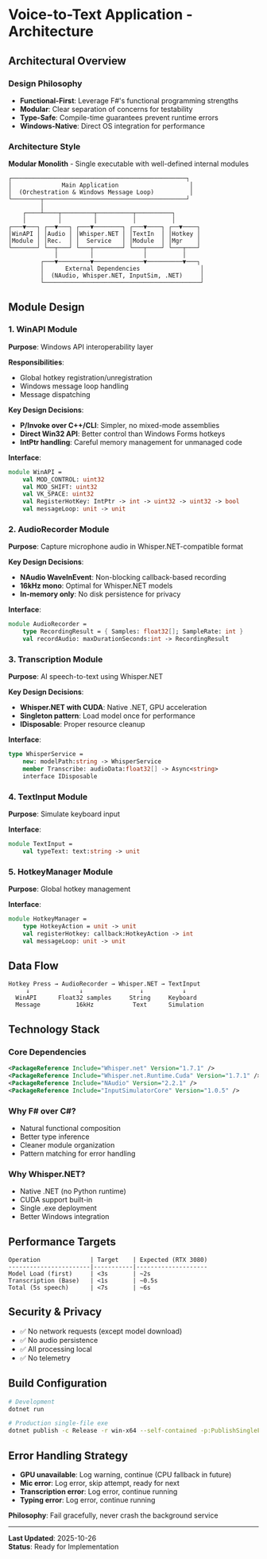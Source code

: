 # Voice-to-Text Application - Architecture

## Architectural Overview

### Design Philosophy
- **Functional-First**: Leverage F#'s functional programming strengths
- **Modular**: Clear separation of concerns for testability
- **Type-Safe**: Compile-time guarantees prevent runtime errors
- **Windows-Native**: Direct OS integration for performance

### Architecture Style
**Modular Monolith** - Single executable with well-defined internal modules

```
┌─────────────────────────────────────────────────┐
│              Main Application                    │
│  (Orchestration & Windows Message Loop)          │
└────────┬────────────────────────────────────────┘
         │
    ┌────┴────┬─────────┬──────────┬──────────┐
    │         │         │          │          │
┌───▼───┐ ┌──▼───┐ ┌───▼────────┐ ┌───▼────┐ ┌──▼────┐
│WinAPI │ │Audio │ │Whisper.NET │ │TextIn  │ │Hotkey │
│Module │ │Rec.  │ │  Service   │ │Module  │ │Mgr    │
└───────┘ └──┬───┘ └───┬────────┘ └───┬────┘ └───┬───┘
             │         │              │          │
         ┌───▼─────────▼──────────────▼──────────▼───┐
         │      External Dependencies                 │
         │  (NAudio, Whisper.NET, InputSim, .NET)     │
         └────────────────────────────────────────────┘
```

## Module Design

### 1. WinAPI Module
**Purpose**: Windows API interoperability layer

**Responsibilities**:
- Global hotkey registration/unregistration
- Windows message loop handling
- Message dispatching

**Key Design Decisions**:
- **P/Invoke over C++/CLI**: Simpler, no mixed-mode assemblies
- **Direct Win32 API**: Better control than Windows Forms hotkeys
- **IntPtr handling**: Careful memory management for unmanaged code

**Interface**:
```fsharp
module WinAPI =
    val MOD_CONTROL: uint32
    val MOD_SHIFT: uint32
    val VK_SPACE: uint32
    val RegisterHotKey: IntPtr -> int -> uint32 -> uint32 -> bool
    val messageLoop: unit -> unit
```

### 2. AudioRecorder Module
**Purpose**: Capture microphone audio in Whisper.NET-compatible format

**Key Design Decisions**:
- **NAudio WaveInEvent**: Non-blocking callback-based recording
- **16kHz mono**: Optimal for Whisper.NET models
- **In-memory only**: No disk persistence for privacy

**Interface**:
```fsharp
module AudioRecorder =
    type RecordingResult = { Samples: float32[]; SampleRate: int }
    val recordAudio: maxDurationSeconds:int -> RecordingResult
```

### 3. Transcription Module
**Purpose**: AI speech-to-text using Whisper.NET

**Key Design Decisions**:
- **Whisper.NET with CUDA**: Native .NET, GPU acceleration
- **Singleton pattern**: Load model once for performance
- **IDisposable**: Proper resource cleanup

**Interface**:
```fsharp
type WhisperService =
    new: modelPath:string -> WhisperService
    member Transcribe: audioData:float32[] -> Async<string>
    interface IDisposable
```

### 4. TextInput Module
**Purpose**: Simulate keyboard input

**Interface**:
```fsharp
module TextInput =
    val typeText: text:string -> unit
```

### 5. HotkeyManager Module
**Purpose**: Global hotkey management

**Interface**:
```fsharp
module HotkeyManager =
    type HotkeyAction = unit -> unit
    val registerHotkey: callback:HotkeyAction -> int
    val messageLoop: unit -> unit
```

## Data Flow

```
Hotkey Press → AudioRecorder → Whisper.NET → TextInput
     ↓              ↓                ↓           ↓
  WinAPI      Float32 samples     String     Keyboard
  Message          16kHz           Text      Simulation
```

## Technology Stack

### Core Dependencies
```xml
<PackageReference Include="Whisper.net" Version="1.7.1" />
<PackageReference Include="Whisper.net.Runtime.Cuda" Version="1.7.1" />
<PackageReference Include="NAudio" Version="2.2.1" />
<PackageReference Include="InputSimulatorCore" Version="1.0.5" />
```

### Why F# over C#?
- Natural functional composition
- Better type inference
- Cleaner module organization
- Pattern matching for error handling

### Why Whisper.NET?
- Native .NET (no Python runtime)
- CUDA support built-in
- Single .exe deployment
- Better Windows integration

## Performance Targets

```
Operation              | Target    | Expected (RTX 3080)
-----------------------|-----------|--------------------
Model Load (first)     | <3s       | ~2s
Transcription (Base)   | <1s       | ~0.5s
Total (5s speech)      | <7s       | ~6s
```

## Security & Privacy

- ✅ No network requests (except model download)
- ✅ No audio persistence
- ✅ All processing local
- ✅ No telemetry

## Build Configuration

```bash
# Development
dotnet run

# Production single-file exe
dotnet publish -c Release -r win-x64 --self-contained -p:PublishSingleFile=true
```

## Error Handling Strategy

- **GPU unavailable**: Log warning, continue (CPU fallback in future)
- **Mic error**: Log error, skip attempt, ready for next
- **Transcription error**: Log error, continue running
- **Typing error**: Log error, continue running

**Philosophy**: Fail gracefully, never crash the background service

---

**Last Updated**: 2025-10-26  
**Status**: Ready for Implementation

